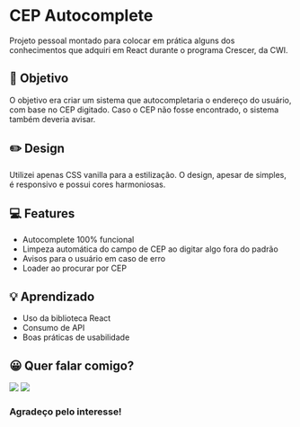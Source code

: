 # CEP Autocomplete

Projeto pessoal montado para colocar em prática alguns dos conhecimentos que adquiri em React durante o programa Crescer, da CWI.

## 🚀 Objetivo

O objetivo era criar um sistema que autocompletaria o endereço do usuário, com base no CEP digitado. Caso o CEP não fosse encontrado, o sistema também deveria avisar.

## ✏️ Design

Utilizei apenas CSS vanilla para a estilização. O design, apesar de simples, é responsivo e possui cores harmoniosas.

## 💻 Features

* Autocomplete 100% funcional
* Limpeza automática do campo de CEP ao digitar algo fora do padrão
* Avisos para o usuário em caso de erro
* Loader ao procurar por CEP

## 💡 Aprendizado

* Uso da biblioteca React
* Consumo de API
* Boas práticas de usabilidade

## 😀 Quer falar comigo?

<a href="https://www.linkedin.com/in/douglasdduarte" alt="Linkedin">
<img src="https://img.shields.io/badge/-Linkedin-0e76a8?style=flat-square&logo=Linkedin&logoColor=white&link=https://www.linkedin.com/in/douglasdduarte" /></a>

<a href="https://api.whatsapp.com/send?phone=5551993669592" alt="WhatsApp">
<img src="https://img.shields.io/badge/-WhatsApp-25d366?style=flat-square&labelColor=25d366&logo=whatsapp&logoColor=white&link=https://api.whatsapp.com/send?phone=5551993669592"/></a> 

### Agradeço pelo interesse!